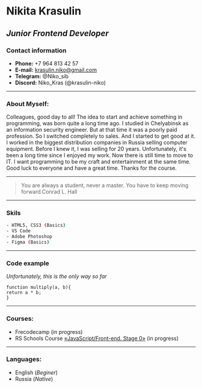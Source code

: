 # **Nikita Krasulin**

## _Junior Frontend Developer_

### **Contact information**

- **Phone:** +7 964 813 42 57 
- **E-mail:**  [krasulin.niko@gmail.com](https://mail.google.com/) 
- **Telegram:** @Niko_sib
- **Discord:** Niko_Kras (@krasulin-niko)

***

### **About Myself:**
Colleagues, good day to all!
The idea to start and achieve something in programming, was born quite a long time ago. I studied in Chelyabinsk as an information security engineer. But at that time it was a poorly paid profession. So I switched completely to sales. And I started to get good at it. I worked in the biggest distribution companies in Russia selling computer equipment. Before I knew it, I was selling for 20 years. Unfortunately, it's been a long time since I enjoyed my work. Now there is still time to move to IT. I want programming to be my craft and entertainment at the same time. Good luck to everyone and have a great time. Thanks for the course.

***

> You are always a student, never a master. You have to keep moving forward.Conrad L. Hall

***

### **Skils**
```sh
- HTML5, CSS3 (Basics)
- VS Code
- Adobe Photoshop
- Figma (Basics)
```
***
### **Code example**
_Unfortunately, this is the only way so far_
```
function multiply(a, b){
return a * b;
}
```
***
### **Courses:**
- Frecodecamp (in progress)
- RS Schools Course [«JavaScript/Front-end. Stage 0»](https://rs.school/js-stage0/) (in progress)

***
### **Languages:**
- English (_Beginer_)
- Russia (_Native_)